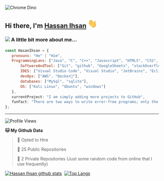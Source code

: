  <!--
**HasanIhsan/HasanIhsan** is a ✨ _special_ ✨ repository because its `README.md` (this file) appears on your GitHub profile.
-->

![Chrome Dino](https://mir-s3-cdn-cf.behance.net/project_modules/max_1200/4ff07986208593.5d9a654e92f36.gif)


<h2 align="left">Hi there, I'm <a href="https://www.linkedin.com/in/hassan-ihsan-045b11231/" target="_blank" rel="noopener noreferrer">Hassan Ihsan</a> <img src="https://raw.githubusercontent.com/ABSphreak/ABSphreak/master/gifs/Hi.gif" height="30" />
 
 
 ### <img src="https://media.giphy.com/media/VgCDAzcKvsR6OM0uWg/giphy.gif" width="50"> A little bit more about me...  
 
 ```javascript
const HasanIhsan = {
    pronouns: "He" | "Him",
    ProgrammingLans: ["Java", "C", "C++", "Javascript", "HTML5", "CSS", "JSON"],
        SoftwareAndTool: ["Git", "github", "GoogleSheets", "stackOverflow", "geeksforgeeks"],
        IDES: ["Visual Studio Code", "Visual Studio", "JetBrains", "Eclipse Ide"],
        devOps: ["AWS", "Docker🐳"],
        databases: ["MySql", "sqlite"],
        OS: ["Kali Linux", "Ubuntu", "windows"]
    },
    currentProject: "I am simply adding more projects to GitHub",
    funFact: "There are two ways to write error-free programs; only the third one works"
};
```
 
 ---
 
![Profile Views](https://komarev.com/ghpvc/?username=HasanIhsan&style=flat-square)

<!-- ![Lines of code](https://img.shields.io/badge/From%20Hello%20World%20I%27ve%20Written-2.9%20million%20lines%20of%20code-blue) -->
 
 **🐱 My Github Data** 
 
> 💼 Opted to Hire
 > 
> 📜 25 Public Repositories
 > 
> 🔑 2 Private Repositories (Just some random code from online that I use frequently)

 [![Hassan Ihsan github stats](https://github-readme-stats.hasanihsan.vercel.app/api?username=HasanIhsan&count_private=true&show_icons=true&theme=blue-green&hide_rank=false&hide=stars&include_all_commits=true)](https://github.com/HasanIhsan?tab=repositories)&nbsp;&nbsp;[![Top Langs](https://github-readme-stats.hasanihsan.vercel.app/api/top-langs/?username=HasanIhsan&layout=compact&langs_count=6&theme=blue-green)](https://github.com/HasanIhsan)

<!--START_SECTION:waka-->
<!--END_SECTION:waka-->
 
 
